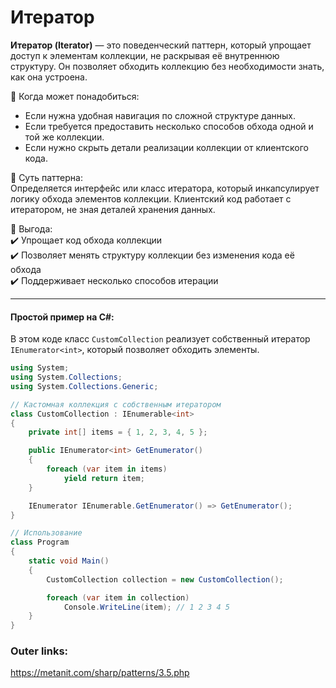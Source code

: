 
# Итератор

**Итератор (Iterator)** — это поведенческий паттерн, который упрощает доступ к элементам коллекции, не раскрывая её внутреннюю структуру. Он позволяет обходить коллекцию без необходимости знать, как она устроена.

📌 Когда может понадобиться:  
- Если нужна удобная навигация по сложной структуре данных.  
- Если требуется предоставить несколько способов обхода одной и той же коллекции.  
- Если нужно скрыть детали реализации коллекции от клиентского кода.

📌 Суть паттерна:  
Определяется интерфейс или класс итератора, который инкапсулирует логику обхода элементов коллекции. Клиентский код работает с итератором, не зная деталей хранения данных.

📌 Выгода:  
✔️ Упрощает код обхода коллекции  
✔️ Позволяет менять структуру коллекции без изменения кода её обхода  
✔️ Поддерживает несколько способов итерации  

---
#### Простой пример на C#:
В этом коде класс `CustomCollection` реализует собственный итератор `IEnumerator<int>`, который позволяет обходить элементы.

```csharp
using System;
using System.Collections;
using System.Collections.Generic;

// Кастомная коллекция с собственным итератором
class CustomCollection : IEnumerable<int>
{
    private int[] items = { 1, 2, 3, 4, 5 };

    public IEnumerator<int> GetEnumerator()
    {
        foreach (var item in items)
            yield return item;
    }

    IEnumerator IEnumerable.GetEnumerator() => GetEnumerator();
}

// Использование
class Program
{
    static void Main()
    {
        CustomCollection collection = new CustomCollection();

        foreach (var item in collection)
            Console.WriteLine(item); // 1 2 3 4 5
    }
}
````

### Outer links:
https://metanit.com/sharp/patterns/3.5.php